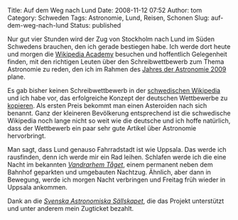 Title: Auf dem Weg nach Lund
Date: 2008-11-12 07:52
Author: tom
Category: Schweden
Tags: Astronomie, Lund, Reisen, Schonen
Slug: auf-dem-weg-nach-lund
Status: published

Nur gut vier Stunden wird der Zug von Stockholm nach Lund im Süden
Schwedens brauchen, den ich gerade bestiegen habe. Ich werde dort heute
und morgen die [Wikipedia
Academy](http://se.wikimedia.org/wiki/Wikipedia_Academy) besuchen und
hoffentlich Gelegenheit finden, mit den richtigen Leuten über den
Schreibwettbewerb zum Thema Astronomie zu reden, den ich im Rahmen des
[Jahres der Astronomie 2009](http://www.astronomi2009.se) plane.

Es gab bisher keinen Schreibwettbewerb in der [schwedischen
Wikipedia](http://sv.wikipedia.org/) und ich habe vor, das erfolgreiche
Konzept der deutschen Wettbewerbe zu
[kopieren](http://sv.wikipedia.org/wiki/Användare:Basil). Als ersten
Preis bekommt man einen Asteroiden nach sich benannt. Ganz der kleineren
Bevölkerung entsprechend ist die schwedische Wikipedia noch lange nicht
so weit wie die deutsche und ich hoffe natürlich, dass der Wettbewerb
ein paar sehr gute Artikel über Astronomie hervorbringt.

Man sagt, dass Lund genauso Fahrradstadt ist wie Uppsala. Das werde ich
rausfinden, denn ich werde mir ein Rad leihen. Schlafen werde ich die
eine Nacht im bekannten [*Vandrarhem
Tåget*](http://www.trainhostel.com/), einem permanent neben dem Bahnhof
geparkten und umgebauten Nachtzug. Ähnlich, aber dann in Bewegung, werde
ich morgen Nacht verbringen und Freitag früh wieder in Uppsala ankommen.

Dank an die [*Svenska Astronomiska
Sällskapet*](http://ttt.astro.su.se/sas/sas.html), die das Projekt
unterstützt und unter anderem mein Zugticket bezahlt.

